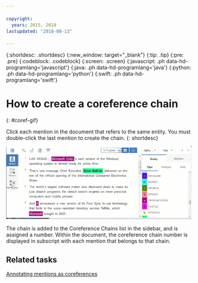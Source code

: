 ```yaml
---

copyright:
  years: 2015, 2018
lastupdated: "2018-08-13"

---
```


{:shortdesc: .shortdesc}
{:new_window: target="_blank"}
{:tip: .tip}
{:pre: .pre}
{:codeblock: .codeblock}
{:screen: .screen}
{:javascript: .ph data-hd-programlang='javascript'}
{:java: .ph data-hd-programlang='java'}
{:python: .ph data-hd-programlang='python'}
{:swift: .ph data-hd-programlang='swift'}

# How to create a coreference chain
{: #coref-gif}

Click each mention in the document that refers to the same entity. You must double-click the last mention to create the chain.
{: shortdesc}

![Shows a user switching to Coreference mode, then clicking words that refer to Microsoft, the organization, including Microsoft Corp., Microsoft, and it. The user then double-clicks the last mention to create the coreference chain.](images/coref1.gif)

The chain is added to the Coreference Chains list in the sidebar, and is assigned a number. Within the document, the coreference chain number is displayed in subscript with each mention that belongs to that chain.

## Related tasks

[Annotating mentions as coreferences](/docs/services/knowledge-studio/user-guide.html#wks_hacoref)
